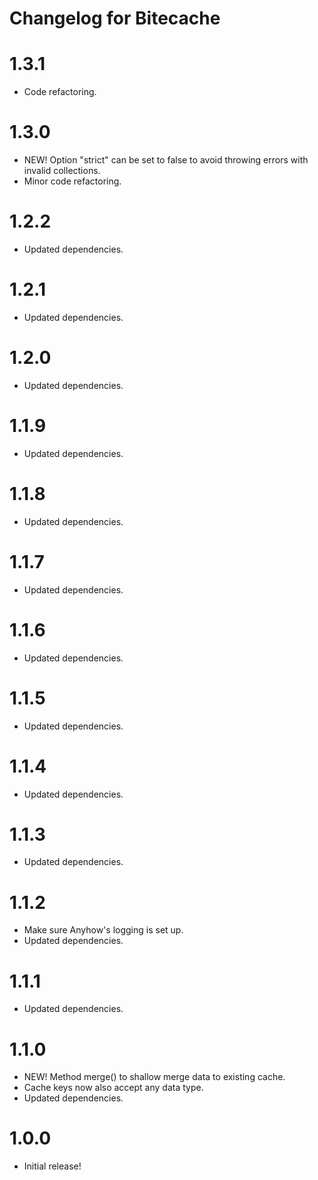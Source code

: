 # Changelog for Bitecache

1.3.1
=====
* Code refactoring.

1.3.0
=====
* NEW! Option "strict" can be set to false to avoid throwing errors with invalid collections.
* Minor code refactoring.

1.2.2
=====
* Updated dependencies.

1.2.1
=====
* Updated dependencies.

1.2.0
=====
* Updated dependencies.

1.1.9
=====
* Updated dependencies.

1.1.8
=====
* Updated dependencies.

1.1.7
=====
* Updated dependencies.

1.1.6
=====
* Updated dependencies.

1.1.5
=====
* Updated dependencies.

1.1.4
=====
* Updated dependencies.

1.1.3
=====
* Updated dependencies.

1.1.2
=====
* Make sure Anyhow's logging is set up.
* Updated dependencies.

1.1.1
=====
* Updated dependencies.

1.1.0
=====
* NEW! Method merge() to shallow merge data to existing cache.
* Cache keys now also accept any data type.
* Updated dependencies.

1.0.0
=====
* Initial release!
